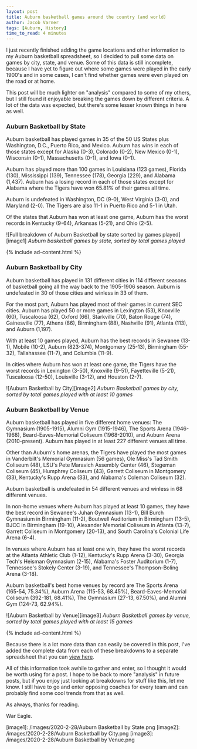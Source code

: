 ```yaml
---
layout: post
title: Auburn basketball games around the country (and world)
author: Jacob Varner
tags: [Auburn, History]
time_to_read: 4 minutes
---
```


I just recently finished adding the game locations and other information to my
Auburn basketball spreadsheet, so I decided to pull some data on games by city,
state, and venue. Some of this data is still incomplete, because I have yet to
figure out where some games were played in the early 1900's and in some cases, I
can't find whether games were even played on the road or at home.

This post will be much lighter on "analysis" compared to some of my others, but
I still found it enjoyable breaking the games down by different criteria. A lot
of the data was expected, but there's some lesser known things in here as well.

### Auburn Basketball by State

Auburn basketball has played games in 35 of the 50 US States plus Washington,
D.C., Puerto Rico, and Mexico. Auburn has wins in each of those states except
for Alaska (0-3), Colorado (0-2), New Mexico (0-1), Wisconsin (0-1),
Massachusetts (0-1), and Iowa (0-1).

Auburn has played more than 100 games in Louisiana (123 games), Florida (130),
Mississippi (139), Tennessee (178), Georgia (229), and Alabama (1,437). Auburn
has a losing record in each of those states except for Alabama where the Tigers
have won 65.81% of their games all time.

Auburn is undefeated in Washington, DC (9-0), West Virginia (3-0), and Maryland
(2-0). The Tigers are also 11-1 in Puerto Rico and 5-1 in Utah.

Of the states that Auburn has won at least one game, Auburn has the worst
records in Kentucky (9-64), Arkansas (5-21), and Ohio (2-5).

![Full breakdown of Auburn Basketball by state sorted by games played][image1]
_Auburn basketball games by state, sorted by total games played_

{% include ad-content.html %}

### Auburn Basketball by City

Auburn basketball has played in 131 different cities in 114 different seasons of
basketball going all the way back to the 1905-1906 season. Auburn is undefeated
in 30 of those cities and winless in 33 of them.

For the most part, Auburn has played most of their games in current SEC cities.
Auburn has played 50 or more games in Lexington (53), Knoxville (60), Tuscaloosa
(62), Oxford (66), Starkville (70), Baton Rouge (74), Gainesville (77), Athens
(86), Birmingham (88), Nashville (91), Atlanta (113), and Auburn (1,197).

With at least 10 games played, Auburn has the best records in Sewanee (13-1),
Mobile (10-2), Auburn (823-374), Montgomery (25-13), Birmingham (55-32),
Tallahassee (11-7), and Columbia (11-9).

In cities where Auburn has won at least one game, the Tigers have the worst
records in Lexington (3-50), Knoxville (9-51), Fayetteville (5-21), Tuscaloosa
(12-50), Louisville (3-12), and Houston (2-7).

![Auburn Basketball by City][image2] _Auburn Basketball games by city, sorted by
total games played with at least 10 games_

### Auburn Basketball by Venue

Auburn basketball has played in five different home venues: The Gymnasium
(1905-1915), Alumni Gym (1915-1946), The Sports Arena (1946-1968),
Beard-Eaves-Memorial Coliseum (1968-2010), and Auburn Arena (2010-present).
Auburn has played in at least 227 different venues all time.

Other than Auburn's home arenas, the Tigers have played the most games in
Vanderbilt's Memorial Gymnasium (56 games), Ole Miss's Tad Smith Coliseum (48),
LSU's Pete Maravich Assembly Center (46), Stegeman Coliseum (45), Humphrey
Coliseum (43), Garrett Coliseum in Montgomery (33), Kentucky's Rupp Arena (33),
and Alabama's Coleman Coliseum (32).

Auburn basketball is undefeated in 54 different venues and winless in 68
different venues.

In non-home venues where Auburn has played at least 10 games, they have the best
record in Sewanee's Juhan Gymnasium (13-1), Bill Burch Gymnasium in Birmingham
(11-2), Boutwell Auditorium in Birmingham (13-5), BJCC in Birmingham (19-10),
Alexander Memorial Coliseum in Atlanta (13-7), Garrett Coliseum in Montgomery
(20-13), and South Carolina's Colonial Life Arena (6-4).

In venues where Auburn has at least one win, they have the worst records at the
Atlanta Athletic Club (1-12), Kentucky's Rupp Arena (3-30), Georgia Tech's
Heisman Gymnasium (2-15), Alabama's Foster Auditorium (1-7), Tennessee's Stokely
Center (3-19), and Tennessee's Thompson-Boling Arena (3-18).

Auburn basketball's best home venues by record are The Sports Arena (165-54,
75.34%), Auburn Arena (115-53, 68.45%), Beard-Eaves-Memorial Coliseum (392-181,
68.41%), The Gymnasium (27-13, 67.50%), and Alumni Gym (124-73, 62.94%).

![Auburn Basketball by Venue][image3] _Auburn Basketball games by venue, sorted
by total games played with at least 15 games_

{% include ad-content.html %}

Because there is a lot more data than can easily be covered in this post, I've
added the complete data from each of these breakdowns to a separate spreadsheet
that you can
[view here](https://docs.google.com/spreadsheets/d/1eT3nzAnK3zFnL45LLWfgxvBAmq368-a-Yd7VyWhKR8o/edit?usp=sharing).

All of this information took awhile to gather and enter, so I thought it would
be worth using for a post. I hope to be back to more "analysis" in future posts,
but if you enjoy just looking at breakdowns for stuff like this, let me know. I
still have to go and enter opposing coaches for every team and can probably find
some cool trends from that as well.

As always, thanks for reading.

War Eagle.

[image1]: /images/2020-2-28/Auburn Basketball by State.png
[image2]: /images/2020-2-28/Auburn Basketball by City.png
[image3]: /images/2020-2-28/Auburn Basketball by Venue.png
